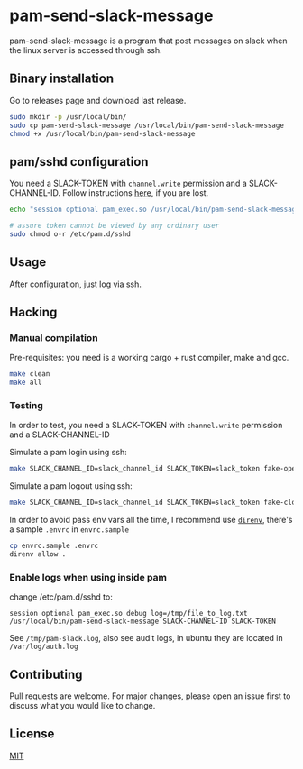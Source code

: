 # pam-send-slack-message

pam-send-slack-message is a program that post messages on slack when the linux server is accessed through ssh.

## Binary installation

Go to releases page and download last release.

```bash
sudo mkdir -p /usr/local/bin/
sudo cp pam-send-slack-message /usr/local/bin/pam-send-slack-message
chmod +x /usr/local/bin/pam-send-slack-message
```

## pam/sshd configuration

You need a SLACK-TOKEN with `channel.write` permission and a SLACK-CHANNEL-ID. Follow instructions [here](https://api.slack.com/messaging/sending), if you are lost.

```bash
echo "session optional pam_exec.so /usr/local/bin/pam-send-slack-message SLACK-CHANNEL-ID SLACK-TOKEN" | sudo tee /etc/pam.d/sshd 

# assure token cannot be viewed by any ordinary user 
sudo chmod o-r /etc/pam.d/sshd
```

## Usage

After configuration, just log via ssh.

## Hacking

### Manual compilation

Pre-requisites: you need is a working cargo + rust compiler, make and gcc.

```bash
make clean
make all
```

### Testing

In order to test, you need a SLACK-TOKEN with `channel.write` permission and a SLACK-CHANNEL-ID

Simulate a pam login using ssh:

```bash
make SLACK_CHANNEL_ID=slack_channel_id SLACK_TOKEN=slack_token fake-open-session
``` 

Simulate a pam logout using ssh:

```bash
make SLACK_CHANNEL_ID=slack_channel_id SLACK_TOKEN=slack_token fake-close-session
```

In order to avoid pass env vars all the time, I recommend use [`direnv`](https://direnv.net/), there's a sample `.envrc` in `envrc.sample`

```bash
cp envrc.sample .envrc
direnv allow .
```

### Enable logs when using inside pam

change /etc/pam.d/sshd to:

```
session optional pam_exec.so debug log=/tmp/file_to_log.txt /usr/local/bin/pam-send-slack-message SLACK-CHANNEL-ID SLACK-TOKEN
```

See `/tmp/pam-slack.log`, also see audit logs, in ubuntu they are located in `/var/log/auth.log`


## Contributing
Pull requests are welcome. For major changes, please open an issue first to discuss what you would like to change.

## License
[MIT](https://choosealicense.com/licenses/mit/)
